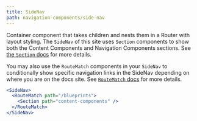 ```yaml
---
title: SideNav
path: navigation-components/side-nav
---
```



Container component that takes children and nests them in a Router with layout styling. The `SideNav` of this site uses `Section` components to show both the Content Components and Navigation Components sections. See [the `Section` docs](/blueprints/navigation-components/section) for more details.

You may also use the `RouteMatch` components in your `SideNav` to conditionally show specific navigation links in the SideNav depending on where you are on the docs site. See [`RouteMatch` docs](/blueprints/navigation-components/section) for more details.


```.jsx
<SideNav>
  <RouteMatch path="/blueprints">
    <Section path="content-components" />
  </RouteMatch>
</SideNav>
```
